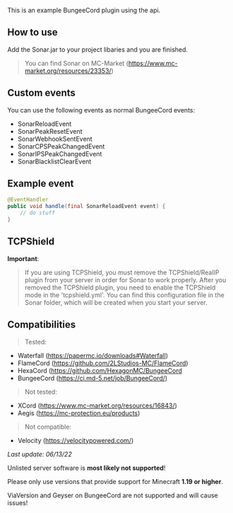This is an example BungeeCord plugin using the api.

## How to use

Add the Sonar.jar to your project libaries and you are finished.
> You can find Sonar on MC-Market (https://www.mc-market.org/resources/23353/)

## Custom events

You can use the following events as normal BungeeCord events:

- SonarReloadEvent
- SonarPeakResetEvent
- SonarWebhookSentEvent
- SonarCPSPeakChangedEvent
- SonarIPSPeakChangedEvent
- SonarBlacklistClearEvent

## Example event

```Java
@EventHandler
public void handle(final SonarReloadEvent event) {
    // do stuff
}
```

## TCPShield

**Important**:
> If you are using TCPShield, you must remove the TCPShield/RealIP plugin from your server in order for Sonar to work properly.
> After you removed the TCPShield plugin, you need to enable the TCPShield mode in the 'tcpshield.yml'.
> You can find this configuration file in the Sonar folder, which will be created when you start your server.

## Compatibilities

> Tested:
  * Waterfall (https://papermc.io/downloads#Waterfall)
  * FlameCord (https://github.com/2LStudios-MC/FlameCord)
  * HexaCord (https://github.com/HexagonMC/BungeeCord
  * BungeeCord (https://ci.md-5.net/job/BungeeCord/)

> Not tested:
  * XCord (https://www.mc-market.org/resources/16843/)
  * Aegis (https://mc-protection.eu/products)

> Not compatible:
  * Velocity (https://velocitypowered.com/)

_Last update: 06/13/22_

Unlisted server software is **most likely not supported**!

Please only use versions that provide support for Minecraft **1.19 or higher**.

ViaVersion and Geyser on BungeeCord are not supported and will cause issues!
